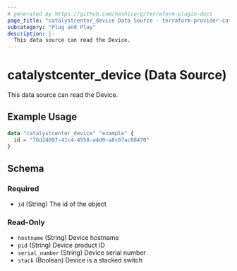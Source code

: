 ```yaml
---
# generated by https://github.com/hashicorp/terraform-plugin-docs
page_title: "catalystcenter_device Data Source - terraform-provider-catalystcenter"
subcategory: "Plug and Play"
description: |-
  This data source can read the Device.
---
```


# catalystcenter_device (Data Source)

This data source can read the Device.

## Example Usage

```terraform
data "catalystcenter_device" "example" {
  id = "76d24097-41c4-4558-a4d0-a8c07ac08470"
}
```

<!-- schema generated by tfplugindocs -->
## Schema

### Required

- `id` (String) The id of the object

### Read-Only

- `hostname` (String) Device hostname
- `pid` (String) Device product ID
- `serial_number` (String) Device serial number
- `stack` (Boolean) Device is a stacked switch
